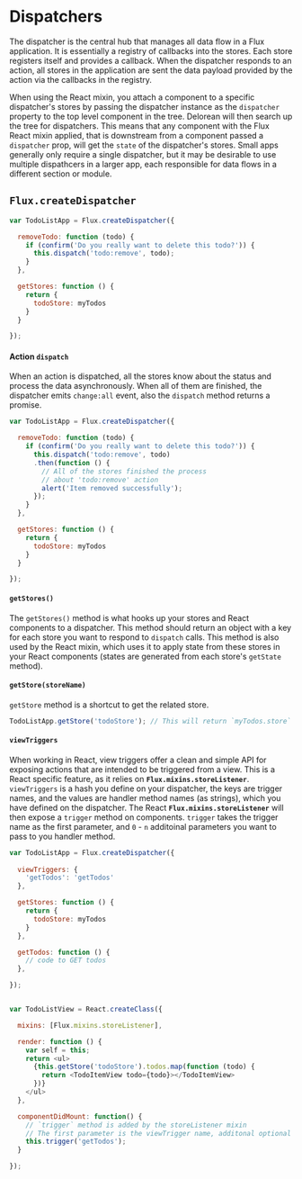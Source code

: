 # Dispatchers

The dispatcher is the central hub that manages all data flow in a Flux application.
It is essentially a registry of callbacks into the stores. Each store registers
itself and provides a callback. When the dispatcher responds to an action,
all stores in the application are sent the data payload provided by the
action via the callbacks in the registry.

When using the React mixin, you attach a component to a specific
dispatcher's stores by passing the dispatcher instance as the `dispatcher` property
to the top level component in the tree. Delorean will then search up the tree for
dispatchers. This means that any component with the Flux React mixin applied,
that is downstream from a component passed a `dispatcher` prop, will get the
`state` of the dispatcher's stores. Small apps generally only require a single
dispatcher, but it may be desirable to use multiple dispathcers in a larger app,
each responsible for data flows in a different section or module.

## `Flux.createDispatcher`

```js
var TodoListApp = Flux.createDispatcher({

  removeTodo: function (todo) {
    if (confirm('Do you really want to delete this todo?')) {
      this.dispatch('todo:remove', todo);
    }
  },

  getStores: function () {
    return {
      todoStore: myTodos
    }
  }

});
```

#### Action `dispatch`

When an action is dispatched, all the stores know about the status and
process the data asynchronously. When all of them are finished, the dispatcher
emits `change:all` event, also the `dispatch` method returns a promise.

```js
var TodoListApp = Flux.createDispatcher({

  removeTodo: function (todo) {
    if (confirm('Do you really want to delete this todo?')) {
      this.dispatch('todo:remove', todo)
      .then(function () {
        // All of the stores finished the process
        // about 'todo:remove' action
        alert('Item removed successfully');
      });
    }
  },

  getStores: function () {
    return {
      todoStore: myTodos
    }
  }

});
```

#### `getStores()`

The `getStores()` method is what hooks up your stores and React components to a dispatcher. This method should return an
object with a key for each store you want to respond to `dispatch` calls. This method is also used by
the React mixin, which uses it to apply state from these stores in your React components (states are
generated from each store's `getState` method).


#### `getStore(storeName)`

`getStore` method is a shortcut to get the related store.

```js
TodoListApp.getStore('todoStore'); // This will return `myTodos.store`
```

#### `viewTriggers`

When working in React, view triggers offer a clean and simple API for exposing actions that are intended to be triggered 
from a view. This is a React specific feature, as it relies on **`Flux.mixins.storeListener`**. `viewTriggers` is a hash you define on your dispatcher, the keys are trigger names, and the values are handler method names (as strings), which you have defined on the dispatcher. The React **`Flux.mixins.storeListener`** will then expose a `trigger` method on components.
`trigger` takes the trigger name as the first parameter, and `0` - `n` additoinal parameters you want to pass to you handler
method.


```js
var TodoListApp = Flux.createDispatcher({
  
  viewTriggers: {
    'getTodos': 'getTodos'
  },

  getStores: function () {
    return {
      todoStore: myTodos
    }
  },

  getTodos: function () {
    // code to GET todos 
  },

});


var TodoListView = React.createClass({

  mixins: [Flux.mixins.storeListener],

  render: function () {
    var self = this;
    return <ul>
      {this.getStore('todoStore').todos.map(function (todo) {
        return <TodoItemView todo={todo}></TodoItemView>
      })}
    </ul>
  },

  componentDidMount: function() {
    // `trigger` method is added by the storeListener mixin
    // The first parameter is the viewTrigger name, additonal optional parameters can be passed after that
    this.trigger('getTodos');
  }

});

```


